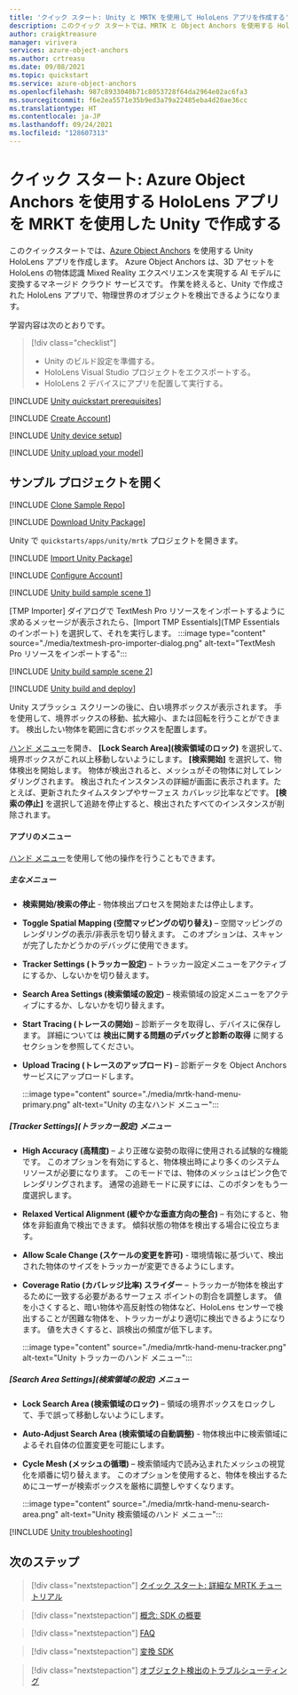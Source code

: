 ```yaml
---
title: 'クイック スタート: Unity と MRTK を使用して HoloLens アプリを作成する'
description: このクイック スタートでは、MRTK と Object Anchors を使用する HoloLens アプリを作成する方法について説明します。
author: craigktreasure
manager: virivera
services: azure-object-anchors
ms.author: crtreasu
ms.date: 09/08/2021
ms.topic: quickstart
ms.service: azure-object-anchors
ms.openlocfilehash: 987c8933040b71c8053728f64da2964e02ac6fa3
ms.sourcegitcommit: f6e2ea5571e35b9ed3a79a22485eba4d20ae36cc
ms.translationtype: HT
ms.contentlocale: ja-JP
ms.lasthandoff: 09/24/2021
ms.locfileid: "128607313"
---
```

# <a name="quickstart-create-a-hololens-app-with-azure-object-anchors-in-unity-with-mrtk"></a>クイック スタート: Azure Object Anchors を使用する HoloLens アプリを MRKT を使用した Unity で作成する

このクイックスタートでは、[Azure Object Anchors](../overview.md) を使用する Unity HoloLens アプリを作成します。 Azure Object Anchors は、3D アセットを HoloLens の物体認識 Mixed Reality エクスペリエンスを実現する AI モデルに変換するマネージド クラウド サービスです。 作業を終えると、Unity で作成された HoloLens アプリで、物理世界のオブジェクトを検出できるようになります。

学習内容は次のとおりです。

> [!div class="checklist"]
> * Unity のビルド設定を準備する。
> * HoloLens Visual Studio プロジェクトをエクスポートする。
> * HoloLens 2 デバイスにアプリを配置して実行する。

[!INCLUDE [Unity quickstart prerequisites](../../../includes/object-anchors-quickstart-unity-prerequisites.md)]

[!INCLUDE [Create Account](../../../includes/object-anchors-get-started-create-account.md)]

[!INCLUDE [Unity device setup](../../../includes/object-anchors-quickstart-unity-device-setup.md)]

[!INCLUDE [Unity upload your model](../../../includes/object-anchors-quickstart-unity-upload-model.md)]

## <a name="open-the-sample-project"></a>サンプル プロジェクトを開く

[!INCLUDE [Clone Sample Repo](../../../includes/object-anchors-clone-sample-repository.md)]

[!INCLUDE [Download Unity Package](../../../includes/object-anchors-quickstart-unity-download-package.md)]

Unity で `quickstarts/apps/unity/mrtk` プロジェクトを開きます。

[!INCLUDE [Import Unity Package](../../../includes/object-anchors-quickstart-unity-import-package.md)]

[!INCLUDE [Configure Account](../../../includes/object-anchors-get-started-configure-account.md)]

[!INCLUDE [Unity build sample scene 1](../../../includes/object-anchors-quickstart-unity-build-sample-scene-1.md)]

[TMP Importer] ダイアログで TextMesh Pro リソースをインポートするように求めるメッセージが表示されたら、[Import TMP Essentials]\(TMP Essentials のインポート\) を選択して、それを実行します。
:::image type="content" source="./media/textmesh-pro-importer-dialog.png" alt-text="TextMesh Pro リソースをインポートする":::

[!INCLUDE [Unity build sample scene 2](../../../includes/object-anchors-quickstart-unity-build-sample-scene-2.md)]

[!INCLUDE [Unity build and deploy](../../../includes/object-anchors-quickstart-unity-build-deploy.md)]

 Unity スプラッシュ スクリーンの後に、白い境界ボックスが表示されます。 手を使用して、境界ボックスの移動、拡大縮小、または回転を行うことができます。 検出したい物体を範囲に含むボックスを配置します。

<a href="/windows/mixed-reality/mrtk-unity/features/ux-building-blocks/hand-menu" target="_blank">ハンド メニュー</a>を開き、 **[Lock Search Area]\(検索領域のロック\)** を選択して、境界ボックスがこれ以上移動しないようにします。 **[検索開始]** を選択して、物体検出を開始します。 物体が検出されると、メッシュがその物体に対してレンダリングされます。 検出されたインスタンスの詳細が画面に表示されます。たとえば、更新されたタイムスタンプやサーフェス カバレッジ比率などです。 **[検索の停止]** を選択して追跡を停止すると、検出されたすべてのインスタンスが削除されます。

#### <a name="the-app-menus"></a>アプリのメニュー

<a href="/windows/mixed-reality/mrtk-unity/features/ux-building-blocks/hand-menu" target="_blank">ハンド メニュー</a>を使用して他の操作を行うこともできます。

##### <a name="primary-menu"></a>主なメニュー

* **検索開始/検索の停止** - 物体検出プロセスを開始または停止します。
* **Toggle Spatial Mapping (空間マッピングの切り替え)** – 空間マッピングのレンダリングの表示/非表示を切り替えます。 このオプションは、スキャンが完了したかどうかのデバッグに使用できます。
* **Tracker Settings (トラッカー設定)** – トラッカー設定メニューをアクティブにするか、しないかを切り替えます。
* **Search Area Settings (検索領域の設定)** – 検索領域の設定メニューをアクティブにするか、しないかを切り替えます。
* **Start Tracing (トレースの開始)** – 診断データを取得し、デバイスに保存します。 詳細については **検出に関する問題のデバッグと診断の取得** に関するセクションを参照してください。
* **Upload Tracing (トレースのアップロード)** – 診断データを Object Anchors サービスにアップロードします。

    :::image type="content" source="./media/mrtk-hand-menu-primary.png" alt-text="Unity の主なハンド メニュー":::

##### <a name="tracker-settings-menu"></a>[Tracker Settings]\(トラッカー設定\) メニュー

* **High Accuracy (高精度)** – より正確な姿勢の取得に使用される試験的な機能です。 このオプションを有効にすると、物体検出時により多くのシステム リソースが必要になります。 このモードでは、物体のメッシュはピンク色でレンダリングされます。 通常の追跡モードに戻すには、このボタンをもう一度選択します。
* **Relaxed Vertical Alignment (緩やかな垂直方向の整合)** – 有効にすると、物体を非鉛直角で検出できます。 傾斜状態の物体を検出する場合に役立ちます。
* **Allow Scale Change (スケールの変更を許可)** - 環境情報に基づいて、検出された物体のサイズをトラッカーが変更できるようにします。
* **Coverage Ratio (カバレッジ比率) スライダー** – トラッカーが物体を検出するために一致する必要があるサーフェス ポイントの割合を調整します。  値を小さくすると、暗い物体や高反射性の物体など、HoloLens センサーで検出することが困難な物体を、トラッカーがより適切に検出できるようになります。 値を大きくすると、誤検出の頻度が低下します。

    :::image type="content" source="./media/mrtk-hand-menu-tracker.png" alt-text="Unity トラッカーのハンド メニュー":::

##### <a name="search-area-settings-menu"></a>[Search Area Settings]\(検索領域の設定\) メニュー

* **Lock Search Area (検索領域のロック)** – 領域の境界ボックスをロックして、手で誤って移動しないようにします。
* **Auto-Adjust Search Area (検索領域の自動調整)** - 物体検出中に検索領域によるそれ自体の位置変更を可能にします。
* **Cycle Mesh (メッシュの循環)** – 検索領域内で読み込まれたメッシュの視覚化を順番に切り替えます。  このオプションを使用すると、物体を検出するためにユーザーが検索ボックスを厳格に調整しやすくなります。

    :::image type="content" source="./media/mrtk-hand-menu-search-area.png" alt-text="Unity 検索領域のハンド メニュー":::

[!INCLUDE [Unity troubleshooting](../../../includes/object-anchors-quickstart-unity-troubleshooting.md)]

## <a name="next-steps"></a>次のステップ

> [!div class="nextstepaction"]
> [クイック スタート: 詳細な MRTK チュートリアル](in-depth-mrtk-walkthrough.md)

> [!div class="nextstepaction"]
> [概念: SDK の概要](../concepts/sdk-overview.md)

> [!div class="nextstepaction"]
> [FAQ](../faq.md)

> [!div class="nextstepaction"]
> [変換 SDK](/dotnet/api/overview/azure/mixedreality.objectanchors.conversion-readme-pre)

> [!div class="nextstepaction"]
> [オブジェクト検出のトラブルシューティング](../troubleshoot/object-detection.md)
